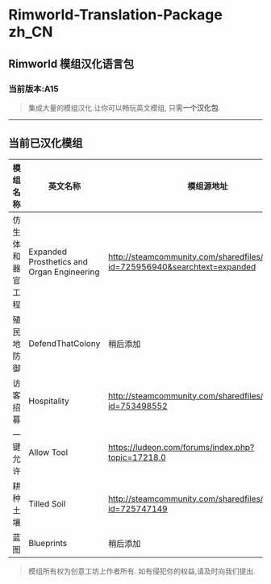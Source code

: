 # Rimworld-Translation-Package zh_CN
## Rimworld 模组汉化语言包
### 当前版本:A15
> 集成大量的模组汉化.让你可以畅玩英文模组, 只需**一个汉化包**.


----------


## 当前已汉化模组
模组名称 | 英文名称 | 模组源地址
-----|------|----
仿生体和器官工程    | Expanded Prosthetics and Organ Engineering    | http://steamcommunity.com/sharedfiles/filedetails/?id=725956940&searchtext=expanded
殖民地防御    | DefendThatColony    | 稍后添加
访客招募    | Hospitality    | http://steamcommunity.com/sharedfiles/filedetails/?id=753498552
一键允许    | Allow Tool   | https://ludeon.com/forums/index.php?topic=17218.0
耕种土壤    | Tilled Soil    | http://steamcommunity.com/sharedfiles/filedetails/?id=725747149
蓝图    | Blueprints    | 稍后添加

>模组所有权为创意工坊上作者所有.
如有侵犯你的权益,请及时向我们提出.